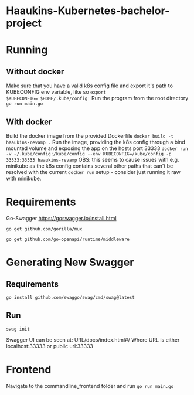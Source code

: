# Haaukins-Kubernetes-bachelor-project

# Running
## Without docker
Make sure that you have a valid k8s config file and export it's path to KUBECONFIG env variable, like so
``export $KUBECONFIG='$HOME/.kube/config'``
Run the program from the root directory
``go run main.go``

## With docker
Build the docker image from the provided Dockerfile
``docker build -t haaukins-revamp .``
Run the image, providing the k8s config through a bind mounted volume and exposing the app on the hosts port 33333
``docker run -v ~/.kube/config:/kube/config --env KUBECONFIG=/kube/config -p 33333:33333 haaukins-revamp``
OBS: this seems to cause issues with e.g. minikube as the k8s config contains several other paths that can't 
be resolved with the current ``docker run`` setup - consider just running it raw with minikube.


# Requirements
Go-Swagger
  https://goswagger.io/install.html

``go get github.com/gorilla/mux``

``go get github.com/go-openapi/runtime/middleware``

# Generating New Swagger
## Requirements
``go install github.com/swaggo/swag/cmd/swag@latest``

## Run
``swag init ``

Swagger UI can be seen at: URL/docs/index.html#/
Where URL is either localhost:33333 or public url:33333

# Frontend
Navigate to the commandline_frontend folder and run
``go run main.go``
